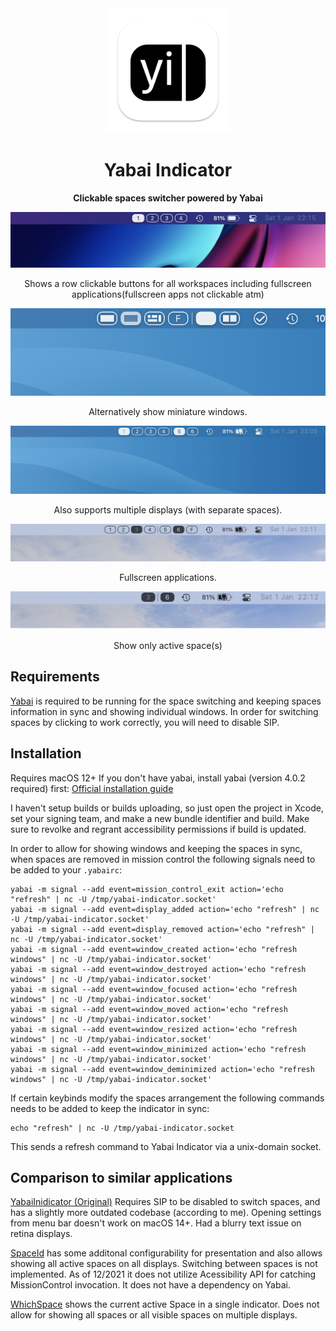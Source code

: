<div align="center">
    <img src="docs/appicon.png" width="200" height="200">
    <h1>Yabai Indicator</h1>
    <p>
        <b>Clickable spaces switcher powered by Yabai</b>
    </p>

<img src="docs/simple.png" alt="screenshot">
<p>Shows a row clickable buttons for all workspaces including fullscreen applications(fullscreen apps not clickable atm)</p>

<img src="docs/window-mode.png" alt="screenshot">
<p>Alternatively show miniature windows.</p>


<img src="docs/screenshot-dark.png" alt="screenshot2">
<p>Also supports multiple displays (with separate spaces).</p>

<img src="docs/fullscreen.png" alt="screenshot3">
<p>Fullscreen applications.</p>

<img src="docs/compact.png" alt="screenshot4">
<p>Show only active space(s)</p>
</div>

## Requirements

[Yabai](https://github.com/koekeishiya/yabai) is required to be running for the space switching and keeping spaces information in sync and showing individual windows. In order for switching spaces by clicking to work correctly, you will need to disable SIP.


## Installation

Requires macOS 12+
If you don't have yabai, install yabai (version 4.0.2 required) first: [Official installation guide](https://github.com/koekeishiya/yabai/wiki/Installing-yabai-(latest-release))

I haven't setup builds or builds uploading, so just open the project in Xcode, set your signing team, and make a new bundle identifier and build. Make sure to revolke and regrant accessibility permissions if build is updated.

In order to allow for showing windows and keeping the spaces in sync, when spaces are removed in mission control the following signals need to be added to your `.yabairc`:

```
yabai -m signal --add event=mission_control_exit action='echo "refresh" | nc -U /tmp/yabai-indicator.socket'
yabai -m signal --add event=display_added action='echo "refresh" | nc -U /tmp/yabai-indicator.socket'
yabai -m signal --add event=display_removed action='echo "refresh" | nc -U /tmp/yabai-indicator.socket'
yabai -m signal --add event=window_created action='echo "refresh windows" | nc -U /tmp/yabai-indicator.socket'
yabai -m signal --add event=window_destroyed action='echo "refresh windows" | nc -U /tmp/yabai-indicator.socket'
yabai -m signal --add event=window_focused action='echo "refresh windows" | nc -U /tmp/yabai-indicator.socket'
yabai -m signal --add event=window_moved action='echo "refresh windows" | nc -U /tmp/yabai-indicator.socket'
yabai -m signal --add event=window_resized action='echo "refresh windows" | nc -U /tmp/yabai-indicator.socket'
yabai -m signal --add event=window_minimized action='echo "refresh windows" | nc -U /tmp/yabai-indicator.socket'
yabai -m signal --add event=window_deminimized action='echo "refresh windows" | nc -U /tmp/yabai-indicator.socket'
```

If certain keybinds modify the spaces arrangement the following commands needs to be added to keep the indicator in sync:

```
echo "refresh" | nc -U /tmp/yabai-indicator.socket
```

This sends a refresh command to Yabai Indicator via a unix-domain socket.

## Comparison to similar applications

[YabaiInidicator (Original)](https://github.com/xiamaz/YabaiIndicator) Requires SIP to be disabled to switch spaces, and has a slightly more outdated codebase (according to me). Opening settings from menu bar doesn't work on macOS 14+. Had a blurry text issue on retina displays.

[SpaceId](https://github.com/dshnkao/SpaceId) has some additonal configurability for presentation and also allows showing all active spaces on all displays. Switching between spaces is not implemented. As of 12/2021 it does not utilize Acessibility API for catching MissionControl invocation. It does not have a dependency on Yabai.

[WhichSpace](https://github.com/gechr/WhichSpace) shows the current active Space in a single indicator. Does not allow for showing all spaces or all visible spaces on multiple displays.
